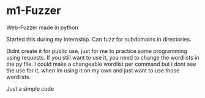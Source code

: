 # m1-Fuzzer
Web-Fuzzer made in python

Started this during my internship. Can fuzz for subdomains in directories. 

Didnt create it for public use, just for me to practice some programming using requests. If you still want to use it, you need to change the wordlists in the py file. I could make a changeable wordlist per command but i dont see the use for it, when im using it on my own and just want to use those wordlists. 

Just a simple code
